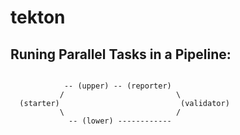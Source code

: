 # tekton

## Runing Parallel Tasks in a Pipeline:  


```

            -- (upper) -- (reporter)
           /                         \
  (starter)                           (validator)
           \                         /
             -- (lower) ------------

```
